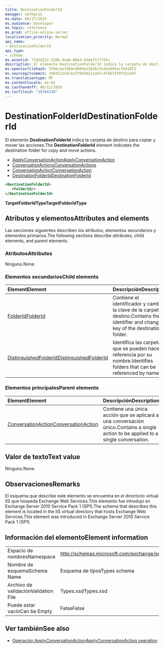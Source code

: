 ```yaml
---
title: DestinationFolderId
manager: sethgros
ms.date: 09/17/2015
ms.audience: Developer
ms.topic: reference
ms.prod: office-online-server
localization_priority: Normal
api_name:
- DestinationFolderId
api_type:
- schema
ms.assetid: 77d2d222-320b-4aab-88e4-934ef177f55c
description: El elemento DestinationFolderId indica la carpeta de destino para copiar y mover las acciones.
ms.openlocfilehash: 5fb6cae7db9cdb09e23b3627e26e695ecf6418f2
ms.sourcegitcommit: 34041125dc8c5f993b21cebfc4f8b72f0fd2cb6f
ms.translationtype: MT
ms.contentlocale: es-ES
ms.lasthandoff: 06/11/2018
ms.locfileid: "19764138"
---
```

# <a name="destinationfolderid"></a><span data-ttu-id="3bf2d-103">DestinationFolderId</span><span class="sxs-lookup"><span data-stu-id="3bf2d-103">DestinationFolderId</span></span>

<span data-ttu-id="3bf2d-104">El elemento **DestinationFolderId** indica la carpeta de destino para copiar y mover las acciones.</span><span class="sxs-lookup"><span data-stu-id="3bf2d-104">The **DestinationFolderId** element indicates the destination folder for copy and move actions.</span></span> 
  
- [<span data-ttu-id="3bf2d-105">ApplyConversationAction</span><span class="sxs-lookup"><span data-stu-id="3bf2d-105">ApplyConversationAction</span></span>](applyconversationaction.md)  
- [<span data-ttu-id="3bf2d-106">ConversationActions</span><span class="sxs-lookup"><span data-stu-id="3bf2d-106">ConversationActions</span></span>](conversationactions.md) 
- [<span data-ttu-id="3bf2d-107">ConversationAction</span><span class="sxs-lookup"><span data-stu-id="3bf2d-107">ConversationAction</span></span>](conversationaction.md)  
- [<span data-ttu-id="3bf2d-108">DestinationFolderId</span><span class="sxs-lookup"><span data-stu-id="3bf2d-108">DestinationFolderId</span></span>](destinationfolderid.md)
  
```XML
<DestinationFolderId>
   <FolderId/>
</DestinationFolderId>
```

 <span data-ttu-id="3bf2d-109">**TargetFolderIdType**</span><span class="sxs-lookup"><span data-stu-id="3bf2d-109">**TargetFolderIdType**</span></span>
## <a name="attributes-and-elements"></a><span data-ttu-id="3bf2d-110">Atributos y elementos</span><span class="sxs-lookup"><span data-stu-id="3bf2d-110">Attributes and elements</span></span>

<span data-ttu-id="3bf2d-111">Las secciones siguientes describen los atributos, elementos secundarios y elementos primarios.</span><span class="sxs-lookup"><span data-stu-id="3bf2d-111">The following sections describe attributes, child elements, and parent elements.</span></span>
  
### <a name="attributes"></a><span data-ttu-id="3bf2d-112">Atributos</span><span class="sxs-lookup"><span data-stu-id="3bf2d-112">Attributes</span></span>

<span data-ttu-id="3bf2d-113">Ninguno.</span><span class="sxs-lookup"><span data-stu-id="3bf2d-113">None.</span></span>
  
### <a name="child-elements"></a><span data-ttu-id="3bf2d-114">Elementos secundarios</span><span class="sxs-lookup"><span data-stu-id="3bf2d-114">Child elements</span></span>

|<span data-ttu-id="3bf2d-115">**Element**</span><span class="sxs-lookup"><span data-stu-id="3bf2d-115">**Element**</span></span>|<span data-ttu-id="3bf2d-116">**Descripción**</span><span class="sxs-lookup"><span data-stu-id="3bf2d-116">**Description**</span></span>|
|:-----|:-----|
|[<span data-ttu-id="3bf2d-117">FolderId</span><span class="sxs-lookup"><span data-stu-id="3bf2d-117">FolderId</span></span>](folderid.md) <br/> |<span data-ttu-id="3bf2d-118">Contiene el identificador y cambiar la clave de la carpeta de destino.</span><span class="sxs-lookup"><span data-stu-id="3bf2d-118">Contains the identifier and change key of the destination folder.</span></span>  <br/> |
|[<span data-ttu-id="3bf2d-119">DistinguishedFolderId</span><span class="sxs-lookup"><span data-stu-id="3bf2d-119">DistinguishedFolderId</span></span>](distinguishedfolderid.md) <br/> |<span data-ttu-id="3bf2d-120">Identifica las carpetas que se pueden hacer referencia por su nombre.</span><span class="sxs-lookup"><span data-stu-id="3bf2d-120">Identifies folders that can be referenced by name.</span></span>  <br/> |
   
### <a name="parent-elements"></a><span data-ttu-id="3bf2d-121">Elementos principales</span><span class="sxs-lookup"><span data-stu-id="3bf2d-121">Parent elements</span></span>

|<span data-ttu-id="3bf2d-122">**Element**</span><span class="sxs-lookup"><span data-stu-id="3bf2d-122">**Element**</span></span>|<span data-ttu-id="3bf2d-123">**Descripción**</span><span class="sxs-lookup"><span data-stu-id="3bf2d-123">**Description**</span></span>|
|:-----|:-----|
|[<span data-ttu-id="3bf2d-124">ConversationAction</span><span class="sxs-lookup"><span data-stu-id="3bf2d-124">ConversationAction</span></span>](conversationaction.md) <br/> |<span data-ttu-id="3bf2d-125">Contiene una única acción que se aplicará a una conversación único.</span><span class="sxs-lookup"><span data-stu-id="3bf2d-125">Contains a single action to be applied to a single conversation.</span></span>  <br/> |
   
## <a name="text-value"></a><span data-ttu-id="3bf2d-126">Valor de texto</span><span class="sxs-lookup"><span data-stu-id="3bf2d-126">Text value</span></span>

<span data-ttu-id="3bf2d-127">Ninguno.</span><span class="sxs-lookup"><span data-stu-id="3bf2d-127">None.</span></span>
  
## <a name="remarks"></a><span data-ttu-id="3bf2d-128">Observaciones</span><span class="sxs-lookup"><span data-stu-id="3bf2d-128">Remarks</span></span>

<span data-ttu-id="3bf2d-129">El esquema que describe este elemento se encuentra en el directorio virtual IIS que hospeda Exchange Web Services.This elemento fue introdujo en Exchange Server 2010 Service Pack 1 (SP1).</span><span class="sxs-lookup"><span data-stu-id="3bf2d-129">The schema that describes this element is located in the IIS virtual directory that hosts Exchange Web Services.This element was introduced in Exchange Server 2010 Service Pack 1 (SP1).</span></span>
  
## <a name="element-information"></a><span data-ttu-id="3bf2d-130">Información del elemento</span><span class="sxs-lookup"><span data-stu-id="3bf2d-130">Element information</span></span>

|||
|:-----|:-----|
|<span data-ttu-id="3bf2d-131">Espacio de nombres</span><span class="sxs-lookup"><span data-stu-id="3bf2d-131">Namespace</span></span>  <br/> |http://schemas.microsoft.com/exchange/services/2006/types  <br/> |
|<span data-ttu-id="3bf2d-132">Nombre de esquema</span><span class="sxs-lookup"><span data-stu-id="3bf2d-132">Schema Name</span></span>  <br/> |<span data-ttu-id="3bf2d-133">Esquema de tipos</span><span class="sxs-lookup"><span data-stu-id="3bf2d-133">Types schema</span></span>  <br/> |
|<span data-ttu-id="3bf2d-134">Archivo de validación</span><span class="sxs-lookup"><span data-stu-id="3bf2d-134">Validation File</span></span>  <br/> |<span data-ttu-id="3bf2d-135">Types.xsd</span><span class="sxs-lookup"><span data-stu-id="3bf2d-135">Types.xsd</span></span>  <br/> |
|<span data-ttu-id="3bf2d-136">Puede estar vacío</span><span class="sxs-lookup"><span data-stu-id="3bf2d-136">Can be Empty</span></span>  <br/> |<span data-ttu-id="3bf2d-137">False</span><span class="sxs-lookup"><span data-stu-id="3bf2d-137">False</span></span>  <br/> |
   
## <a name="see-also"></a><span data-ttu-id="3bf2d-138">Ver también</span><span class="sxs-lookup"><span data-stu-id="3bf2d-138">See also</span></span>

- [<span data-ttu-id="3bf2d-139">Operación ApplyConversationAction</span><span class="sxs-lookup"><span data-stu-id="3bf2d-139">ApplyConversationAction operation</span></span>](applyconversationaction-operation.md)

